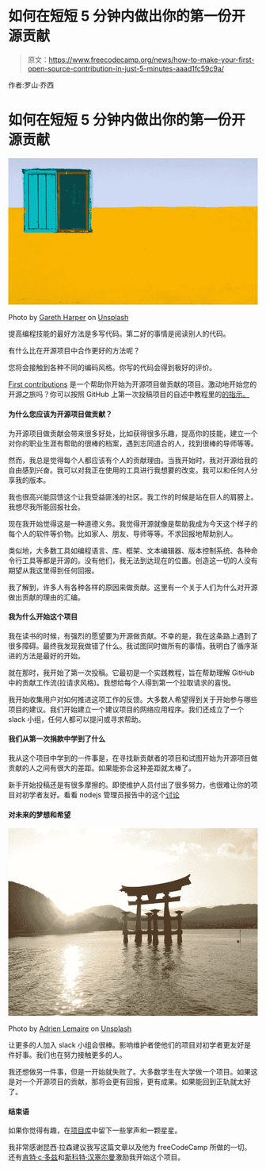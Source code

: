 # 如何在短短 5 分钟内做出你的第一份开源贡献

> 原文：<https://www.freecodecamp.org/news/how-to-make-your-first-open-source-contribution-in-just-5-minutes-aaad1fc59c9a/>

作者:罗山·乔西

# 如何在短短 5 分钟内做出你的第一份开源贡献

![1Y79MDK42DLE7QYEowvuxAZKXkdQdZB7Nho-](img/0700c0d364bf1994f4945c4fbb43b14d.png)

Photo by [Gareth Harper](https://unsplash.com/photos/yACpBcInUos?utm_source=unsplash&utm_medium=referral&utm_content=creditCopyText) on [Unsplash](https://unsplash.com/?utm_source=unsplash&utm_medium=referral&utm_content=creditCopyText)

提高编程技能的最好方法是多写代码。第二好的事情是阅读别人的代码。

有什么比在开源项目中合作更好的方法呢？

您将会接触到各种不同的编码风格。你写的代码会得到极好的评价。

[First contributions](https://github.com/Roshanjossey/first-contributions) 是一个帮助你开始为开源项目做贡献的项目。激动地开始您的开源之旅吗？你可以按照 GitHub 上第一次投稿项目的自述中教程里的[的指示。](https://github.com/Roshanjossey/first-contributions/blob/master/README.md)

#### 为什么您应该为开源项目做贡献？

为开源项目做贡献会带来很多好处，比如获得很多乐趣，提高你的技能，建立一个对你的职业生涯有帮助的很棒的档案，遇到志同道合的人，找到很棒的导师等等。

然而，我总是觉得每个人都应该有个人的贡献理由。当我开始时，我对开源给我的自由感到兴奋。我可以对我正在使用的工具进行我想要的改变。我可以和任何人分享我的版本。

我也很高兴能回馈这个让我受益匪浅的社区。我工作的时候是站在巨人的肩膀上。我想尽我所能回报社会。

现在我开始觉得这是一种道德义务。我觉得开源就像是帮助我成为今天这个样子的每个人的软件等价物。比如家人、朋友、导师等等。不求回报地帮助别人。

类似地，大多数工具如编程语言、库、框架、文本编辑器、版本控制系统、各种命令行工具等都是开源的。没有他们，我无法到达现在的位置。创造这一切的人没有期望从我这里得到任何回报。

我了解到，许多人有各种各样的原因来做贡献。这里有一个关于人们为什么对开源做出贡献的理由的汇编。

#### 我为什么开始这个项目

我在读书的时候，有强烈的愿望要为开源做贡献。不幸的是，我在这条路上遇到了很多障碍。最终我发现我做错了什么。我试图同时做所有的事情。我明白了循序渐进的方法是最好的开始。

就在那时，我开始了第一次投稿。它最初是一个实践教程，旨在帮助理解 GitHub 中的贡献工作流(拉请求风格)。我想给每个人得到第一个拉取请求的喜悦。

我开始收集用户对如何推进这项工作的反馈。大多数人希望得到关于开始参与哪些项目的建议。我们开始建立一个建议项目的网络应用程序。我们还成立了一个 slack 小组，任何人都可以提问或寻求帮助。

#### 我们从第一次捐款中学到了什么

我从这个项目中学到的一件事是，在寻找新贡献者的项目和试图开始为开源项目做贡献的人之间有很大的差距。如果能弥合这种差距就太棒了。

新手开始投稿还是有很多摩擦的。即使维护人员付出了很多努力，也很难让你的项目对初学者友好。看看 nodejs 管理员报告中的这个[讨论](https://github.com/nodejs/admin/issues/50)

#### 对未来的梦想和希望

![0AjsdfyYCXlbdxJY5mGT8baMM2pEx1Y1BTx0](img/81d07249b39e6dcab832262f9de0bf31.png)

Photo by [Adrien Lemaire](https://unsplash.com/photos/N8Qlw1gi4rA?utm_source=unsplash&utm_medium=referral&utm_content=creditCopyText) on [Unsplash](https://unsplash.com/search/photos/sunrise?utm_source=unsplash&utm_medium=referral&utm_content=creditCopyText)

让更多的人加入 slack 小组会很棒。影响维护者使他们的项目对初学者更友好是件好事。我们也在努力接触更多的人。

我还想做另一件事，但是一开始就失败了。大多数学生在大学做一个项目。如果这是对一个开源项目的贡献，那将会更有回报，更有成果。如果能回到正轨就太好了。

#### 结束语

如果你觉得有趣，在[项目库](https://github.com/Roshanjossey/first-contributions/)中留下一些掌声和一颗星星。

我非常感谢昆西·拉森建议我写这篇文章以及他为 freeCodeCamp 所做的一切。还有[肯特·c·多兹](https://twitter.com/kentcdodds)和[斯科特·汉塞尔曼](http://hanselman.com/)激励我开始这个项目。